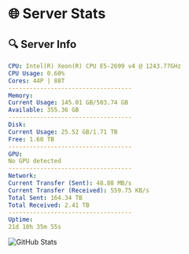 # 🌐 Server Stats
## 🔍 Server Info
```yaml
CPU: Intel(R) Xeon(R) CPU E5-2699 v4 @ 1243.77GHz
CPU Usage: 0.60%
Cores: 44P | 88T
-----------------------------------
Memory:
Current Usage: 145.01 GB/503.74 GB
Available: 355.36 GB
-----------------------------------
Disk:
Current Usage: 25.52 GB/1.71 TB
Free: 1.60 TB
-----------------------------------
GPU:
No GPU detected
-----------------------------------
Network:
Current Transfer (Sent): 48.88 MB/s
Current Transfer (Received): 559.75 KB/s
Total Sent: 164.34 TB
Total Received: 2.41 TB
-----------------------------------
Uptime:
21d 10h 35m 55s
```
![GitHub Stats](https://img.shields.io/badge/Updated-2025-03-01_09:19:13-blue)